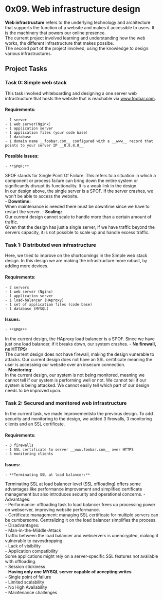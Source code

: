 # 0x09. Web infrastructure design
__Web infrastructure__ refers to the underlying technology and architecture that supports the function of a website and makes it accessible to users. It is the machinery that powers our online presence.  
The current project involved learning and understanding how the web works, the different infrastructure that makes possibe.  
The second part of the project involved, using the knowledge to design various infrastructures.  
## Project Tasks  
### Task 0: Simple web stack
This task involved whiteboarding and designing a one server web infrastructure that hosts the website that is reachable via www.foobar.com.  
#### **Requirements:**  
	- 1 server  
	- 1 web server(Nginx)  
	- 1 application server  
	- 1 application files (your code base)  
	- 1 database  
	- 1 domain name __foobar.com__ configured with a __www__ record that points to your server IP __8.8.8.8__  
#### **Possible Issues:**  
	- **SPOF:**  
SPOF stands for Single Point Of Failure. This refers to a situation in which a component or process failure can bring down the entire system or significantly disrupt its functionality. It is a weak link in the design.  
In our design above, the single server is a SPOF. If the server crashes, we won't be able to access the website.  
	- **Downtime:**    
When maintenance is needed there must be downtime since we have to restart the server.
	- **Scaling:**   
Our current design cannot scale to handle more than a certain amount of traffic.  
Given that the design has just a single server, if we have traffic beyond the servers capacity, it is not possible to scale up and handle excess traffic.  

### Task 1: Distributed wen infrastructure
Here, we tried to improve on the shortcomings in the Simple web stack design. In this design we are making the infrastructure more robust, by adding more devices.
#### **Requirements:**    
	- 2 servers  
	- 1 web server (Nginx)  
	- 1 application server  
	- 1 load-balancer (HAproxy)  
	- 1 set of application files (code base)  
	- 1 database (MYSQL)  
#### **Issues:**  
	- **SPOF**    
In the current design, the HAproxy load balancer is a SPOF. Since we have just one load balancer, if it breaks down, our system crashes.
	- **No firewall, no HTTPS:**    
The current design does not have firewall, making the design vunerable to attacks. Our current design does not have an SSL certificate meaning the user is accessinig our website over an insecure connection.  
	- **Monitoring:**    
In the current design, our system is not being monitored, meaning we cannot tell if our system is performing well or not. We cannot tell if our system is being attacked. We cannot easily tell which part of our design needs to be improved upon.  

### Task 2: Secured and monitored web infrastructure
In the current task, we made improvementsto the previous design. To add security and monitoring to the design, we added 3 firewalls, 3 monitoring clients and an SSL certificate.  
#### **Requirements:**  
	- 3 firewalls  
	- 1 SSL certificate to server __www.foobar.com__ over HTTPS  
	- 3 monitoring clients  
#### **Issues:**    
	- **Terminating SSL at load balancer:**  
Terminating SSL at load balancer level (SSL offloading) offers some advantages like performance improvement and simplified certificate management but also introduces security and operational concerns.
	- Advantages:  
		- Performance: offloading task to load balancer frees up processing power on webserver, improving website performance.    
		- Certificate management: managing SSL certificate for multiple servers can be cumbersome. Centralizing it on the load balancer simplifies the process.
	- Disadvantages:  
		- Man-in-the-Middle-Attack    
Traffic between the load balancer and webservers is unencrypted, making it vulnerable to eavesdropping.  
		- Lack of visibility    
		- Application compatibility    
Some applications might rely on a server-specific SSL features not available with offloading.  
		- Session stickiness   
	- **Having only one MYSQL server capable of accepting writes**  
		- Single point of failure  
		- Limited scalability  
		- No High Availability  
		- Maintenance challenges  

